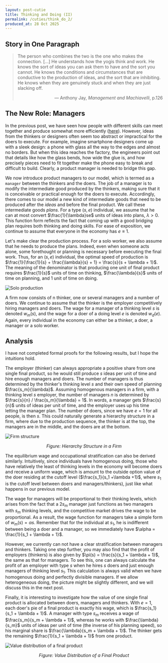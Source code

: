 ```yaml
---
layout: post-cutie
title: Thinking and Doing (II)
permalink: /cuties/think_do_2/
produced_at: 28 Oct 2025
---
```


## Story in One Paragraph

> The person who combines the two is the one who makes the connection. $[\dots]$ He understands how the yogis think and work. He knows the sort of ideas you can ask them to have and the sort you cannot. He knows the conditions and circumstances that are conductive to the production of ideas, and the sort that are inhibiting. He knows when they are genuinely stuck and when they are just slacking off.
>
><p align="right">— Anthony Jay, <em>Management and Machiavelli</em>, p.126</p>


## The New Role: Managers

In the previous post, we have seen how people with different skills can meet together and produce somewhat more efficiently ([here](/cuties/think_do/)). However, ideas from the thinkers or designers often seem too abstract or impractical for the doers to execute. For example, imagine smartphone designers come up with a sleek design: a phone with glass all the way to the edges and almost no borders. But when this idea reaches the factory, the engineers point out that details like how the glass bends, how wide the glue is, and how precisely pieces need to fit together make the phone easy to break and difficult to build. Clearly, a product manager is needed to bridge this gap.

We now introduce product managers to our model, which is termed as a `manager` between the thinkers and the doers. The job of a manager is to modify the intermediate good produced by the thinkers, making sure that it is conceivable or practical enough for the doers to execute. Accordingly, there comes to our model a new kind of intermediate goods that need to be produced after the *ideas* and before the final product. We call these intermediate goods *plans*. For a type $(s, e)$ individual, we assume that he can at most convert $\frac{1}{\lambda}se$ units of ideas into plans, $\lambda > 0$. This function form reflects the fact that coming up with a good bridging plan requires both thinking and doing skills. For ease of exposition, we continue to assume that everyone in the economy has $e \equiv 1$.

Let's make clear the production process. For a solo worker, we also assume that he needs to produce the plans. Indeed, even when someone acts alone, some forethought or planning is necessary before executing the final work. Thus, for an $(s, e)$ individual, the optimal speed of production is $\frac{1}{\frac{1}{s} + \frac{\lambda}{s} + 1} = \frac{s}{s + \lambda + 1}$. The meaning of the denominator is that producing one unit of final product requires $\frac{1}{s}$ units of time on thinking, $\frac{\lambda}{s}$ units of time on planning, and $1$ unit of time on doing.

<div class="image-single">
    <img src="{{ '/cuties/figs/think_do_2/solo_production.jpg' | relative_url }}" alt="Solo production" />
</div>

A firm now consists of n thinker, one or several managers and a number of doers. We continue to assume that the thinker is the employer competitively hiring managers and doers. The wage for a manager of a thinking level $s$ is denoted $w_m(s)$, and the wage for a doer of a doing level $e$ is denoted $w_d(e)$. Again, every individual in the economy can either be a thinker, a doer, a manager or a solo worker.

## Analysis

I have not completed formal proofs for the following results, but I hope the intuitions hold.

The employer (thinker) can always appropriate a positive share from one single final product, so he would still produce $s$ ideas per unit of time and hire enough managers and doers. The number of managers is thus determined by the thinker's thinking level $s$ and their own speed of planning $\frac{s_m}{\lambda}$. Assuming homogenous managers in a firm, with a thinking level $s$ employer, the number of managers $n$ is determined by $\frac{s}{n} / \frac{s_m}{\lambda} =  1$. In words, a manager gets $\frac{s}{n}$ units of ideas per unit of time, and the employer uses up his time letting the manager plan. The number of doers, since we have $e = 1$ for all people, is then $s$. This could naturally generate a hierarchy structure in a firm, where due to the production sequence, the thinker is at the top, the managers are in the middle, and the doers are at the bottom.

<div class="image-single">
    <img src="{{ '/cuties/figs/think_do_2/firm_structure.jpg' | relative_url }}" alt="Firm structure" />
</div>
<p align="center"><em>Figure: Hierarchy Structure in a Firm</em></p>

The equilibrium wage and occupational stratification can also be derived similarly. Intuitively, since individuals have homogenous doing, those who have relatively the least of thinking levels in the economy will become doers and receive a uniform wage, which is amount to the outside option value of the doer residing at the cutoff level ($\frac{s_1}{s_1 +\lambda +1}$, where $s_1$ is the cutoff level between doers and managers/thinkers), just like what happens in our previous model.

The wage for managers will be proportional to their thinking levels, which arises from the fact that a $2s_m$ manager just functions as two managers with $s_m$ thinking levels, and the competitive market drives the wage to be proportional. As a result, the wage function for managers take a simple form of $w_m(s) = \alpha s$. Remember that for the individual at $s_1$, he is indifferent between being a doer and a manager, so we immediately have $\alpha = \frac{1}{s_1 + \lambda + 1}$. 

However, we currently can not have a clear stratification between managers and thinkers. Taking one step further, you may also find that the profit of employers (thinkers) is also given by $\pi(s) = \frac{s}{s_1 + \lambda + 1}$, the same as that for managers. To see this, one can always calculate the profit of an employer with type $s$ when he hires $s$ doers and just enough managers of thinking level $s_1$. This calculation is always valid when we have homogenous doing and perfectly divisible managers. If we allow heterogeneous doing, the picture might be slightly different, and we will discuss this in the next post.

Finally, it is interesting to investigate how the value of one single final product is allocated between doers, managers and thinkers. With $e = 1$, each doer's pie of a final product is exactly his wage, which is $\frac{s_1}{s_1 + \lambda + 1}$. A manager with type $s_m$ receives a wage of $\frac{s_m}{s_m + \lambda + 1}$, whereas he works with $\frac{\lambda}{s_m}$ units of ideas per unit of time (the inverse of his planning speed), so his marginal share is $\frac{\lambda}{s_m + \lambda + 1}$. The thinker gets the remaining $\frac{1}{s_1 + \lambda + 1}$ from one product.


<div class="image-single">
    <img src="{{ '/cuties/figs/think_do_2/share_allocation.jpg' | relative_url }}" alt="Value distribution of a final product" />
</div>
<p align="center"><em>Figure: Value Distribution of a Final Product</em></p>

